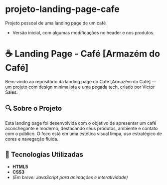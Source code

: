 
# projeto-landing-page-cafe
Projeto pessoal de uma landing page de um  café
- Versão inicial, com algumas modificações no header e nos produtos.

# ☕ Landing Page - Café [Armazém do Café]

Bem-vindo ao repositório da landing page do Café [Armazém do Café] — um projeto com design minimalista e uma pegada tech, criado por Victor Sales.

## 🔍 Sobre o Projeto

Esta landing page foi desenvolvida com o objetivo de apresentar um café aconchegante e moderno, destacando seus produtos, ambiente e contato com o público. O foco está em uma estética visual limpa, uso estratégico de cores e navegação fluida.


## 🧱 Tecnologias Utilizadas

- **HTML5**
- **CSS3**
- *(Em breve: JavaScript para animações e interatividade)*

